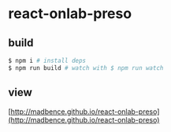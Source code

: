 # react-onlab-preso

## build

```sh
$ npm i # install deps
$ npm run build # watch with $ npm run watch
```

## view

[http://madbence.github.io/react-onlab-preso](http://madbence.github.io/react-onlab-preso)
